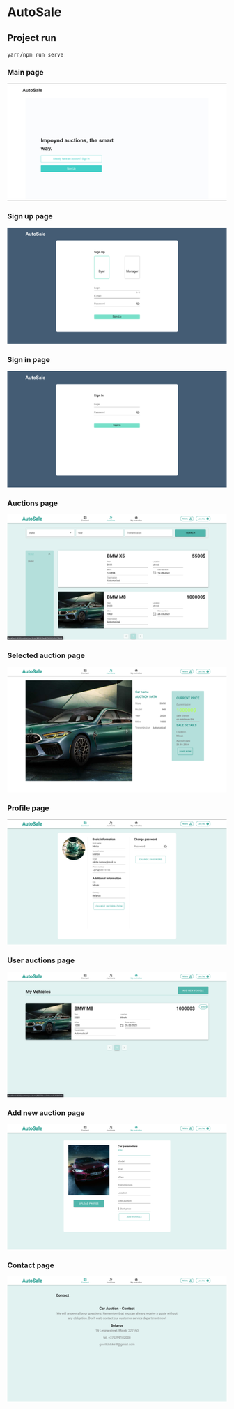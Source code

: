 # AutoSale

## Project run
```
yarn/npm run serve
```

### Main page

![Main page](./photos_readme/main-page.png)

### Sign up page

![Sign up page](./photos_readme/sign-up.png)

### Sign in page

![Sign in page](./photos_readme/sign-in.png)

### Auctions page

![Auctions page](./photos_readme/Auctions-page.png)

### Selected auction page

![Selected auction page](./photos_readme/selected-auction.png)

### Profile page

![Profile page](./photos_readme/profile.png)

### User auctions page

![User auctions page](./photos_readme/user-auctions.png)

### Add new auction page

![New auction page](./photos_readme/add-vehicle.png)

### Contact page

![Contact page](./photos_readme/contact.png)

